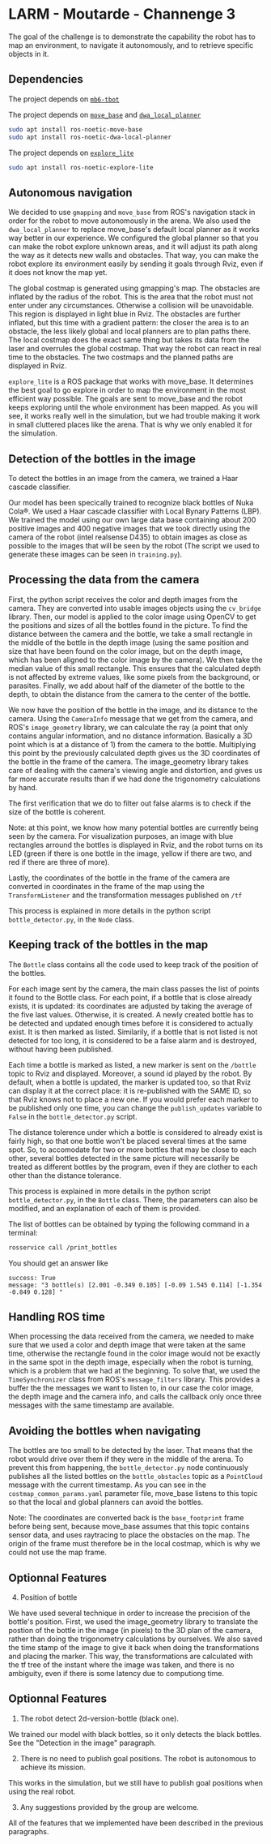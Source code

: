 LARM - Moutarde - Channenge 3
=============================

The goal of the challenge is to demonstrate the capability the robot has to map an environment, to navigate it autonomously, and to retrieve specific objects in it.


Dependencies
------------

The project depends on [`mb6-tbot`](https://bitbucket.org/imt-mobisyst/mb6-tbot/)

The project depends on [`move_base`](http://wiki.ros.org/move_base) and [`dwa_local_planner`](http://wiki.ros.org/dwa_local_planner)
```bash
sudo apt install ros-noetic-move-base
sudo apt install ros-noetic-dwa-local-planner
```

The project depends on [`explore_lite`](http://wiki.ros.org/explore_lite)
```bash
sudo apt install ros-noetic-explore-lite
```

Autonomous navigation
---------------------

We decided to use `gmapping` and `move_base` from ROS's navigation stack in order for the robot to move autonomously in the arena. We also used the `dwa_local_planner` to replace move_base's default local planner as it works way better in our experience. We configured the global planner so that you can make the robot explore unknown areas, and it will adjust its path along the way as it detects new walls and obstacles. That way, you can make the robot explore its environment easily by sending it goals through Rviz, even if it does not know the map yet.

The global costmap is generated using gmapping's map. The obstacles are inflated by the radius of the robot. This is the area that the robot must not enter under any circumstances. Otherwise a collision will be unavoidable. This region is displayed in light blue in Rviz. The obstacles are further inflated, but this time with a gradient pattern: the closer the area is to an obstacle, the less likely global and local planners are to plan paths there. The local costmap does the exact same thing but takes its data from the laser and overrules the global costmap. That way the robot can react in real time to the obstacles. The two costmaps and the planned paths are displayed in Rviz.

`explore_lite` is a ROS package that works with move_base. It determines the best goal to go explore in order to map the environment in the most efficient way possible. The goals are sent to move_base and the robot keeps exploring until the whole environment has been mapped. As you will see, it works really well in the simulation, but we had trouble making it work in small cluttered places like the arena. That is why we only enabled it for the simulation.


Detection of the bottles in the image
-------------------------------------

To detect the bottles in an image from the camera, we trained a Haar cascade classifier.

Our model has been specically trained to recognize black bottles of Nuka Cola®. We used a Haar cascade classifier with Local Bynary Patterns (LBP). We trained the model using our own large data base containing about 200 positive images and 400 negative images that we took directly using the camera of the robot (intel realsense D435) to obtain images as close as possible to the images that will be seen by the robot (The script we used to generate these images can be seen in `training.py`).


Processing the data from the camera
-----------------------------------

First, the python script receives the color and depth images from the camera. They are converted into usable images objects using the `cv_bridge` library. Then, our model is applied to the color image using OpenCV to get the positions and sizes of all the bottles found in the picture. To find the distance between the camera and the bottle, we take a small rectangle in the middle of the bottle in the depth image (using the same position and size that have been found on the color image, but on the depth image, which has been aligned to the color image by the camera). We then take the median value of this small rectangle. This ensures that the calculated depth is not affected by extreme values, like some pixels from the background, or parasites. Finally, we add about half of the diameter of the bottle to the depth, to obtain the distance from the camera to the center of the bottle.

We now have the position of the bottle in the image, and its distance to the camera. Using the `CameraInfo` message that we get from the camera, and ROS's `image_geometry` library, we can calculate the ray (a point that only contains angular information, and no distance information. Basically a 3D point which is at a distance of 1) from the camera to the bottle. Multiplying this point by the previously calculated depth gives us the 3D coordinates of the bottle in the frame of the camera. The image_geometry library takes care of dealing with the camera's viewing angle and distortion, and gives us far more accurate results than if we had done the trigonometry calculations by hand.

The first verification that we do to filter out false alarms is to check if the size of the bottle is coherent.

Note: at this point, we know how many potential bottles are currently being seen by the camera. For visualization purposes, an image with blue rectangles arround the bottles is displayed in Rviz, and the robot turns on its LED (green if there is one bottle in the image, yellow if there are two, and red if there are three of more).

Lastly, the coordinates of the bottle in the frame of the camera are converted in coordinates in the frame of the map using the `TransformListener` and the transformation messages published on `/tf`

This process is explained in more details in the python script `bottle_detector.py`, in the `Node` class.


Keeping track of the bottles in the map
---------------------------------------

The `Bottle` class contains all the code used to keep track of the position of the bottles.

For each image sent by the camera, the main class passes the list of points it found to the Bottle class. For each point, if a bottle that is close already exists, it is updated: its coordinates are adjusted by taking the average of the five last values. Otherwise, it is created. A newly created bottle has to be detected and updated enough times before it is considered to actually exist. It is then marked as listed. Similarily, if a bottle that is not listed is not detected for too long, it is considered to be a false alarm and is destroyed, without having been published.

Each time a bottle is marked as listed, a new marker is sent on the `/bottle` topic to Rviz and displayed. Moreover, a sound id played by the robot. By default, when a bottle is updated, the marker is updated too, so that Rviz can display it at the correct place: it is re-published with the SAME ID, so that Rviz knows not to place a new one. If you would prefer each marker to be published only one time, you can change the `publish_updates` variable to `False` in the `bottle_detector.py` script.

The distance tolerence under which a bottle is considered to already exist is fairly high, so that one bottle won't be placed several times at the same spot. So, to accomodate for two or more bottles that may be close to each other, several bottles detected in the same picture will necessarily be treated as different bottles by the program, even if they are clother to each other than the distance tolerance.

This process is explained in more details in the python script `bottle_detector.py`, in the `Bottle` class. There, the parameters can also be modified, and an explanation of each of them is provided.

The list of bottles can be obtained by typing the following command in a terminal:
```bash
rosservice call /print_bottles
```
You should get an answer like
```
success: True
message: "3 bottle(s) [2.001 -0.349 0.105] [-0.09 1.545 0.114] [-1.354 -0.849 0.128] "
```


Handling ROS time
-----------------

When processing the data received from the camera, we needed to make sure that we used a color and depth image that were taken at the same time, otherwise the rectangle found in the color image would not be exactly in the same spot in the depth image, especially when the robot is turning, which is a problem that we had at the beginning. To solve that, we used the `TimeSynchronizer` class from ROS's `message_filters` library. This provides a buffer the the messages we want to listen to, in our case the color image, the depth image and the camera info, and calls the callback only once three messages with the same timestamp are available.


Avoiding the bottles when navigating
------------------------------------

The bottles are too small to be detected by the laser. That means that the robot would drive over them if they were in the middle of the arena. To prevent this from happening, the `bottle_detector.py` node continuously publishes all the listed bottles on the `bottle_obstacles` topic as a `PointCloud` message with the current timestamp. As you can see in the `costmap_common_params.yaml` parameter file, move_base listens to this topic so that the local and global planners can avoid the bottles.

Note: The coordinates are converted back is the `base_footprint` frame before being sent, because move_base assumes that this topic contains sensor data, and uses raytracing to place the obstacles on the map. The origin of the frame must therefore be in the local costmap, which is why we could not use the map frame.


Optionnal Features
------------------

4. Position of bottle

We have used several technique in order to increase the precision of the bottle's position. First, we used the image_geometry library to translate the postion of the bottle in the image (in pixels) to the 3D plan of the camera, rather than doing the trigonometry calculations by ourselves. We also saved the time stamp of the image to give it back when doing the transformations and placing the marker. This way, the transformations are calculated with the tf tree of the instant where the image was taken, and there is no ambiguity, even if there is some latency due to computiong time.


Optionnal Features
------------------

1. The robot detect 2d-version-bottle (black one).

We trained our model with black bottles, so it only detects the black bottles. See the "Detection in the image" paragraph.

2. There is no need to publish goal positions. The robot is autonomous to achieve its mission.

This works in the simulation, but we still have to publish goal positions when using the real robot.

3. Any suggestions provided by the group are welcome.

All of the features that we implemented have been described in the previous paragraphs.